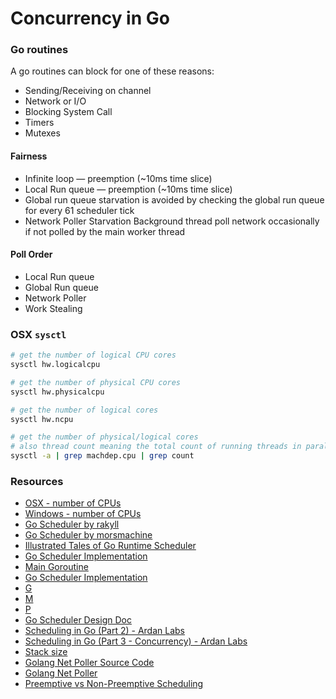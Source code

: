 # Concurrency in Go

### Go routines

A go routines can block for one of these reasons:

- Sending/Receiving on channel
- Network or I/O
- Blocking System Call
- Timers
- Mutexes

#### Fairness

- Infinite loop — preemption (~10ms time slice)
- Local Run queue — preemption (~10ms time slice)
- Global run queue starvation is avoided by checking the global run queue for every 61 scheduler tick
- Network Poller Starvation Background thread poll network occasionally if not polled by the main worker thread

#### Poll Order

- Local Run queue
- Global Run queue
- Network Poller
- Work Stealing

### OSX `sysctl`

```bash
# get the number of logical CPU cores
sysctl hw.logicalcpu

# get the number of physical CPU cores
sysctl hw.physicalcpu

# get the number of logical cores
sysctl hw.ncpu

# get the number of physical/logical cores
# also thread count meaning the total count of running threads in parallel
sysctl -a | grep machdep.cpu | grep count
```

### Resources

- [OSX - number of CPUs](https://github.com/golang/go/blob/master/src/runtime/os_darwin.go#L151)
- [Windows - number of CPUs](https://github.com/golang/go/blob/master/src/runtime/os_windows.go#L356)
- [Go Scheduler by rakyll](https://rakyll.org/scheduler/)
- [Go Scheduler by morsmachine](https://morsmachine.dk/go-scheduler)
- [Illustrated Tales of Go Runtime Scheduler](https://medium.com/@ankur_anand/illustrated-tales-of-go-runtime-scheduler-74809ef6d19b)
- [Go Scheduler Implementation](https://github.com/golang/go/blob/master/src/runtime/proc.go)
- [Main Goroutine](https://github.com/golang/go/blob/master/src/runtime/proc.go#L144)
- [Go Scheduler Implementation](https://github.com/golang/go/blob/master/src/runtime/proc.go#L3470)
- [G](https://github.com/golang/go/blob/master/src/runtime/runtime2.go#L403)
- [M](https://github.com/golang/go/blob/master/src/runtime/runtime2.go#L503)
- [P](https://github.com/golang/go/blob/master/src/runtime/runtime2.go#L596)
- [Go Scheduler Design Doc](https://docs.google.com/document/d/1TTj4T2JO42uD5ID9e89oa0sLKhJYD0Y_kqxDv3I3XMw/edit)
- [Scheduling in Go (Part 2) - Ardan Labs](https://www.ardanlabs.com/blog/2018/08/scheduling-in-go-part2.html)
- [Scheduling in Go (Part 3 - Concurrency) - Ardan Labs](https://www.ardanlabs.com/blog/2018/12/scheduling-in-go-part3.html)
- [Stack size](https://github.com/golang/go/blob/master/src/runtime/stack.go#L73)
- [Golang Net Poller Source Code](https://github.com/golang/go/blob/master/src/runtime/netpoll.go)
- [Golang Net Poller](https://morsmachine.dk/netpoller)
- [Preemptive vs Non-Preemptive Scheduling](https://www.guru99.com/preemptive-vs-non-preemptive-scheduling.html#:~:text=In%20Preemptive%20Scheduling%2C%20the%20CPU,Schedulign%20no%20switching%20takes%20place.)
